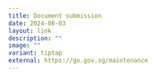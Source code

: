 ```yaml
---
title: Document submission
date: 2024-06-03
layout: link
description: ""
image: ""
variant: tiptap
external: https://go.gov.sg/maintenance
---
```

